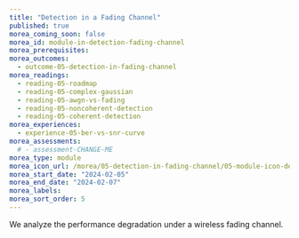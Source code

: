 ```yaml
---
title: "Detection in a Fading Channel"
published: true
morea_coming_soon: false
morea_id: module-in-detection-fading-channel
morea_prerequisites:
morea_outcomes:
  - outcome-05-detection-in-fading-channel
morea_readings:
  - reading-05-roadmap
  - reading-05-complex-gaussian
  - reading-05-awgn-vs-fading
  - reading-05-noncoherent-detection
  - reading-05-coherent-detection
morea_experiences:
  - experience-05-ber-vs-snr-curve
morea_assessments:
  # - assessment-CHANGE-ME
morea_type: module
morea_icon_url: /morea/05-detection-in-fading-channel/05-module-icon-detection-2.webp
morea_start_date: "2024-02-05"
morea_end_date: "2024-02-07"
morea_labels:
morea_sort_order: 5
---
```


We analyze the performance degradation under a wireless fading channel.